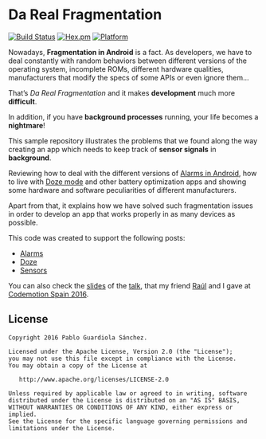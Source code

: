 Da Real Fragmentation
=====================
[![Build Status](https://travis-ci.org/Guardiola31337/darealfragmentation.svg?branch=master)](https://travis-ci.org/Guardiola31337/darealfragmentation)
[![Hex.pm](https://img.shields.io/hexpm/l/plug.svg)](http://www.apache.org/licenses/LICENSE-2.0)
[![Platform](https://img.shields.io/badge/platform-android-green.svg)](http://developer.android.com/index.html)

Nowadays, __Fragmentation in Android__ is a fact. As developers, we have to deal constantly with random behaviors between different versions of the operating system, incomplete ROMs, different hardware qualities, manufacturers that modify the specs of some APIs or even ignore them...

That’s _Da Real Fragmentation_ and it makes __development__ much more __difficult__.

In addition, if you have __background processes__ running, your life becomes a __nightmare__!

This sample repository illustrates the problems that we found along the way creating an app which needs to keep track of __sensor signals__ in __background__.

Reviewing how to deal with the different versions of [Alarms in Android](https://developer.android.com/training/scheduling/alarms.html), how to live with [Doze mode](https://developer.android.com/training/monitoring-device-state/doze-standby.html) and other battery optimization apps and showing some hardware and software peculiarities of different manufacturers.
 
Apart from that, it explains how we have solved such fragmentation issues in order to develop an app that works properly in as many devices as possible.

This code was created to support the following posts:

* [Alarms](http://pguardiola.com/blog/darealfragmentation-alarms/) 
* [Doze](http://pguardiola.com/blog/darealfragmentation-doze/)
* [Sensors](http://pguardiola.com/blog/darealfragmentation-sensors/)

You can also check the [slides](https://speakerdeck.com/guardiola31337/da-real-fragmentation-explained-codemotion-2016) of the [talk](http://2016.codemotion.es/agenda.html#5732408326356992/84644004), that my friend [Raúl](https://github.com/rromane) and I gave at [Codemotion Spain 2016](http://2016.codemotion.es/).


License
-------

    Copyright 2016 Pablo Guardiola Sánchez.

    Licensed under the Apache License, Version 2.0 (the "License");
    you may not use this file except in compliance with the License.
    You may obtain a copy of the License at

       http://www.apache.org/licenses/LICENSE-2.0

    Unless required by applicable law or agreed to in writing, software
    distributed under the License is distributed on an "AS IS" BASIS,
    WITHOUT WARRANTIES OR CONDITIONS OF ANY KIND, either express or implied.
    See the License for the specific language governing permissions and
    limitations under the License.